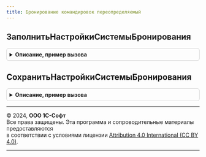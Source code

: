```yaml
---
title: Бронирование командировок переопределяемый
---
```



## ЗаполнитьНастройкиСистемыБронирования
<details style="margin: 1em 0; padding: 0.5em; border: 1px solid #ccc; border-radius: 6px;">

<summary style="font-weight: bold; cursor: pointer;">Описание, пример вызова</summary>

```bsl

// Заполняет структуру настроек подключения к сервису системы бронирования командировок
//
// Параметры:
//  Настройки            - Структура - см. БронированиеКомандировок.НовыеНастройкиСистемыБронирования,
//  СистемаБронирования  - Перечисления.СистемыБронированияКомандировок
//  СтандартнаяОбработка - Булево - флаг необходимости дальнейшего заполнения настроек подключения.
//
Процедура ЗаполнитьНастройкиСистемыБронирования(Настройки, СистемаБронирования, СтандартнаяОбработка) Экспорт
```

Пример вызова
```bsl
БронированиеКомандировокПереопределяемый.ЗаполнитьНастройкиСистемыБронирования(Настройки, СистемаБронирования, СтандартнаяОбработка) 
```
</details>

## СохранитьНастройкиСистемыБронирования
<details style="margin: 1em 0; padding: 0.5em; border: 1px solid #ccc; border-radius: 6px;">

<summary style="font-weight: bold; cursor: pointer;">Описание, пример вызова</summary>

```bsl

// Сохраняет настройки подключения к системе бронирования командировок
//
// Параметры:
//  Настройки            - Структура - см. БронированиеКомандировок.НовыеНастройкиСистемыБронирования,
//  СистемаБронирования  - Перечисления.СистемыБронированияКомандировок.
//  СтандартнаяОбработка - Булево - флаг необходимости дальнейшего сохранения настроек подключения.
//
Процедура СохранитьНастройкиСистемыБронирования(Настройки, СистемаБронирования, СтандартнаяОбработка) Экспорт
```

Пример вызова
```bsl
БронированиеКомандировокПереопределяемый.СохранитьНастройкиСистемыБронирования(Настройки, СистемаБронирования, СтандартнаяОбработка) 
```
</details>

---

© 2024, **ООО 1С-Софт**  
Все права защищены. Эта программа и сопроводительные материалы предоставляются  
в соответствии с условиями лицензии [Attribution 4.0 International (CC BY 4.0)](https://creativecommons.org/licenses/by/4.0/legalcode).

---
